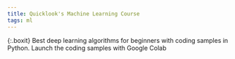 ```yaml
---
title: Quicklook's Machine Learning Course
tags: ml
---
```


{:.boxit}
Best deep learning algorithms for beginners with coding samples in Python. Launch the coding samples with Google Colab
